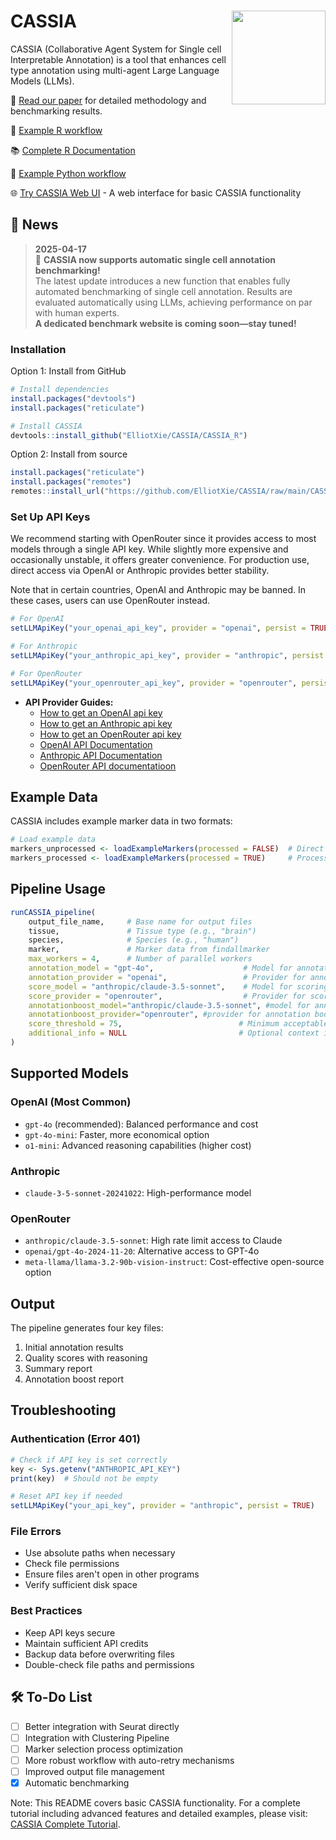 # CASSIA <img src="https://github.com/ElliotXie/CASSIA/CASSIA_python/logo.png" align="right" width="150" />

CASSIA (Collaborative Agent System for Single cell Interpretable Annotation) is a tool that enhances cell type annotation using multi-agent Large Language Models (LLMs).

📖 [Read our paper](https://www.biorxiv.org/content/10.1101/2024.12.04.626476v1) for detailed methodology and benchmarking results.

📝 [Example R workflow](https://github.com/ElliotXie/CASSIA/blob/main/CASSIA_example/CASSIA_tutorial_final.Rmd)

📚 [Complete R Documentation](https://cassia-true-final-4.vercel.app/)

📝 [Example Python workflow](https://github.com/ElliotXie/CASSIA/blob/main/CASSIA_example/CASSIA_python_tutorial.ipynb)

🌐 [Try CASSIA Web UI](https://cassiacell.com/) - A web interface for basic CASSIA functionality

## 📰 News

> **2025-04-17**  
> 🚀 **CASSIA now supports automatic single cell annotation benchmarking!**  
> The latest update introduces a new function that enables fully automated benchmarking of single cell annotation. Results are evaluated automatically using LLMs, achieving performance on par with human experts.  
> **A dedicated benchmark website is coming soon—stay tuned!**

### Installation

Option 1: Install from GitHub
```R
# Install dependencies
install.packages("devtools")
install.packages("reticulate")

# Install CASSIA
devtools::install_github("ElliotXie/CASSIA/CASSIA_R")
```

Option 2: Install from source
```R
install.packages("reticulate")
install.packages("remotes")
remotes::install_url("https://github.com/ElliotXie/CASSIA/raw/main/CASSIA_source_R/CASSIA_0.1.0.tar.gz")
```

### Set Up API Keys

We recommend starting with OpenRouter since it provides access to most models through a single API key. While slightly more expensive and occasionally unstable, it offers greater convenience. For production use, direct access via OpenAI or Anthropic provides better stability.

Note that in certain countries, OpenAI and Anthropic may be banned. In these cases, users can use OpenRouter instead.

```R
# For OpenAI
setLLMApiKey("your_openai_api_key", provider = "openai", persist = TRUE)

# For Anthropic
setLLMApiKey("your_anthropic_api_key", provider = "anthropic", persist = TRUE)

# For OpenRouter
setLLMApiKey("your_openrouter_api_key", provider = "openrouter", persist = TRUE)
```


- **API Provider Guides:**
	- [How to get an OpenAI api key](https://platform.openai.com/api-keys)
	- [How to get an Anthropic api key](https://console.anthropic.com/settings/keys)
	- [How to get an OpenRouter api key](https://openrouter.ai/settings/keys)
    - [OpenAI API Documentation](https://beta.openai.com/docs/)
    - [Anthropic API Documentation](https://docs.anthropic.com/)
    - [OpenRouter API documentatioon](https://openrouter.ai/docs/quick-start)


## Example Data

CASSIA includes example marker data in two formats:
```R
# Load example data
markers_unprocessed <- loadExampleMarkers(processed = FALSE)  # Direct Seurat output
markers_processed <- loadExampleMarkers(processed = TRUE)     # Processed format
```

## Pipeline Usage

```R
runCASSIA_pipeline(
    output_file_name,     # Base name for output files
    tissue,               # Tissue type (e.g., "brain")
    species,              # Species (e.g., "human")
    marker,               # Marker data from findallmarker
    max_workers = 4,      # Number of parallel workers
    annotation_model = "gpt-4o",                    # Model for annotation
    annotation_provider = "openai",                 # Provider for annotation
    score_model = "anthropic/claude-3.5-sonnet",    # Model for scoring
    score_provider = "openrouter",                  # Provider for scoring
    annotationboost_model="anthropic/claude-3.5-sonnet", #model for annotation boost
    annotationboost_provider="openrouter", #provider for annotation boost
    score_threshold = 75,                          # Minimum acceptable score
    additional_info = NULL                         # Optional context information
)
```

## Supported Models

### OpenAI (Most Common)
- `gpt-4o` (recommended): Balanced performance and cost
- `gpt-4o-mini`: Faster, more economical option
- `o1-mini`: Advanced reasoning capabilities (higher cost)

### Anthropic
- `claude-3-5-sonnet-20241022`: High-performance model

### OpenRouter
- `anthropic/claude-3.5-sonnet`: High rate limit access to Claude
- `openai/gpt-4o-2024-11-20`: Alternative access to GPT-4o
- `meta-llama/llama-3.2-90b-vision-instruct`: Cost-effective open-source option

## Output

The pipeline generates four key files:
1. Initial annotation results
2. Quality scores with reasoning
3. Summary report
4. Annotation boost report

## Troubleshooting

### Authentication (Error 401)
```R
# Check if API key is set correctly
key <- Sys.getenv("ANTHROPIC_API_KEY")
print(key)  # Should not be empty

# Reset API key if needed
setLLMApiKey("your_api_key", provider = "anthropic", persist = TRUE)
```

### File Errors
- Use absolute paths when necessary
- Check file permissions
- Ensure files aren't open in other programs
- Verify sufficient disk space

### Best Practices
- Keep API keys secure
- Maintain sufficient API credits
- Backup data before overwriting files
- Double-check file paths and permissions

## 🛠️ To-Do List

- [ ] Better integration with Seurat directly  
- [ ] Integration with Clustering Pipeline  
- [ ] Marker selection process optimization  
- [ ] More robust workflow with auto-retry mechanisms  
- [ ] Improved output file management
- [x] Automatic benchmarking

Note: This README covers basic CASSIA functionality. For a complete tutorial including advanced features and detailed examples, please visit:
[CASSIA Complete Tutorial](https://cassia-true-final-4.vercel.app/).
